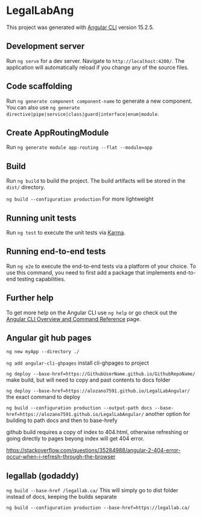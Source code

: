# LegalLabAng

This project was generated with [Angular CLI](https://github.com/angular/angular-cli) version 15.2.5.

## Development server

Run `ng serve` for a dev server. Navigate to `http://localhost:4200/`. The application will automatically reload if you change any of the source files.

## Code scaffolding

Run `ng generate component component-name` to generate a new component. You can also use `ng generate directive|pipe|service|class|guard|interface|enum|module`.

## Create AppRoutingModule

Run `ng generate module app-routing --flat --module=app`

## Build

Run `ng build` to build the project. The build artifacts will be stored in the `dist/` directory.

`ng build --configuration production` For more lightweight

## Running unit tests

Run `ng test` to execute the unit tests via [Karma](https://karma-runner.github.io).

## Running end-to-end tests

Run `ng e2e` to execute the end-to-end tests via a platform of your choice. To use this command, you need to first add a package that implements end-to-end testing capabilities.

## Further help

To get more help on the Angular CLI use `ng help` or go check out the [Angular CLI Overview and Command Reference](https://angular.io/cli) page.

## Angular git hub pages

`ng new myApp --directory ./`

`ng add angular-cli-ghpages`  install cli-ghpages to project

`ng deploy --base-href=https://GithubUserName.github.io/GithubRepoName/` make build, but will need to copy and past contents to docs folder

`ng deploy --base-href=https://alozano7591.github.io/LegalLabAngular/` the exact command to deploy

`ng build --configuration production --output-path docs --base-href=https://alozano7591.github.io/LegalLabAngular/` another option for building to path docs and then to base-hrefy

github build requires a copy of index to 404.html, otherwise refreshing or going directly to pages beyong index will get 404 error.

https://stackoverflow.com/questions/35284988/angular-2-404-error-occur-when-i-refresh-through-the-browser


## legallab (godaddy)

`ng build --base-href /legallab.ca/` This will simply go to dist folder instead of docs, keeping the builds separate 

`ng build --configuration production --base-href=https://legallab.ca/`
